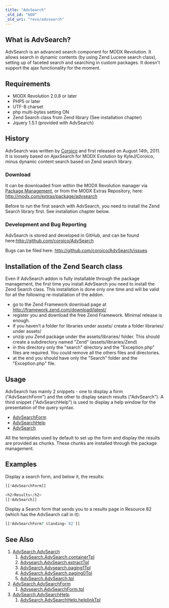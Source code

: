 ```yaml
---
title: "AdvSearch"
_old_id: "600"
_old_uri: "revo/advsearch"
---
```


## What is AdvSearch?

AdvSearch is an advanced search component for MODX Revolution. It allows search in dynamic contents (by using Zend Lucene search class), setting up of faceted search and searching in custom packages.
It doesn't support the ajax functionality for the moment.

## Requirements

- MODX Revolution 2.0.8 or later
- PHP5 or later
- UTF-8 charset
- php multi-bytes setting ON
- Zend Search class from Zend library (See installation chapter)
- Jquery 1.5.1 (provided with AdvSearch)

## History

AdvSearch was written by [Coroico](https://github.com/coroico) and first released on August 14th, 2011. It is loosely based on AjaxSearch for MODX Evolution by KyleJ/Coroico, minus dynamic content search based on Zend search library.

### Download

It can be downloaded from within the MODX Revolution manager via [Package Management](developing-in-modx/advanced-development/package-management "Package Management"), or from the MODX Extras Repository, here: <http://modx.com/extras/package/advsearch>

Before to run the first search with AdvSearch, you need to install the Zend Search library first. See installation chapter below.

### Development and Bug Reporting

AdvSearch is stored and developed in GitHub, and can be found here:<http://github.com/coroico/AdvSearch>

Bugs can be filed here: <http://github.com/coroico/AdvSearch/issues>

## Installation of the Zend Search class

Even if AdvSearch addon is fully installable through the package management, the first time you install AdvSearch you need to install the Zend Search class.
This installation is done only one time and will be valid for all the following re-installation of the addon.

- go to the Zend Framework download page at <http://framework.zend.com/download/latest/>
- register you and download the free Zend Framework. Minimal release is enough.
- if you haven’t a folder for libraries under assets/ create a folder libraries/ under assets/
- unzip you Zend package under the assets/libraries/ folder. This should create a subdirectory named "Zend" (assets/libraries/Zend)
- in this directory only the "search" directory and the "Exception.php" files are required. You could remove all the others files and directories.
- at the end you should have only the "Search" folder and the "Exception.php" file.

## Usage

AdvSearch has mainly 2 snippets - one to display a form ("AdvSearchForm") and the other to display search results ("AdvSearch").
A third snippet ("AdvSearchHelp") is used to display a help window for the presentation of the query syntax.

- [AdvSearchForm](extras/advsearch/advsearch.advsearchform "AdvSearch.AdvSearchForm")
- [AdvSearchHelp](extras/advsearch/advsearch.advsearchhelp "AdvSearch.AdvSearchHelp")
- [AdvSearch](extras/advsearch/advsearch.advsearch "AdvSearch.AdvSearch")

All the templates used by default to set up the form and display the results are provided as chunks. These chunks are installed through the package management.

## Examples

Display a search form, and below it, the results:

``` php
[[!AdvSearchForm]]

<h2>Results</h2>
[[!AdvSearch]]
```

Display a Search form that sends you to a results page in Resource 82 (which has the AdvSearch call in it):

``` php
[[!AdvSearchForm? &landing=`82`]]
```

## See Also

1. [AdvSearch.AdvSearch](extras/advsearch/advsearch)
    1. [AdvSearch.AdvSearch.containerTpl](extras/advsearch/advsearch/containertpl)
    2. [Advsearch.AdvSearch.extractTpl](extras/advsearch/advsearch/extracttpl)
    3. [AdvSearch.Advsearch.paging1Tpl](extras/advsearch/advsearch/paging1tpl)
    4. [AdvSearch.AdvSearch.paging0Tpl](extras/advsearch/advsearch/paging0tpl)
    5. [AdvSearch.AdvSearch.tpl](extras/advsearch/advsearch/tpl)
2. [AdvSearch.AdvSearchForm](extras/advsearch/advsearch.advsearchform)
    1. [Advsearch.AdvSearchForm.tpl](extras/advsearch/advsearch.advsearchform/tpl)
3. [AdvSearch.AdvSearchHelp](extras/advsearch/advsearch.advsearchhelp)
    1. [AdvSearch.AdvSearchHelp.helplinkTpl](extras/advsearch/advsearch.advsearchhelp/helplinktpl)
